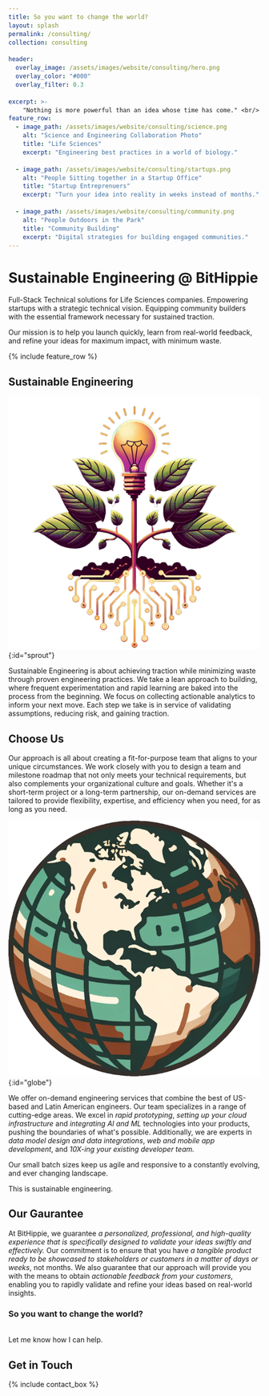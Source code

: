 ```yaml
---
title: So you want to change the world?
layout: splash
permalink: /consulting/
collection: consulting

header:
  overlay_image: /assets/images/website/consulting/hero.png
  overlay_color: "#000"
  overlay_filter: 0.3

excerpt: >-
    "Nothing is more powerful than an idea whose time has come." <br/> - Victor Hugo
feature_row:
  - image_path: /assets/images/website/consulting/science.png
    alt: "Science and Engineering Collaboration Photo"
    title: "Life Sciences"
    excerpt: "Engineering best practices in a world of biology."
  
  - image_path: /assets/images/website/consulting/startups.png
    alt: "People Sitting together in a Startup Office"
    title: "Startup Entreprenuers"
    excerpt: "Turn your idea into reality in weeks instead of months."

  - image_path: /assets/images/website/consulting/community.png
    alt: "People Outdoors in the Park"
    title: "Community Building"
    excerpt: "Digital strategies for building engaged communities."
---
```


# Sustainable Engineering <span class="primary">@</span> BitHippie

Full-Stack Technical solutions for Life Sciences companies. Empowering startups with a strategic technical vision. Equipping community builders with the essential framework necessary for sustained traction. 

Our mission is to help you launch quickly, learn from real-world feedback, and refine your ideas for maximum impact, with minimum waste.

{% include feature_row %}

## Sustainable Engineering

![Globe](/assets/images/website/consulting/sprout.png){:id="sprout"}

<span class="primary">Sustainable Engineering</span> is about achieving traction while minimizing waste through proven engineering practices. We take a lean approach to building, where frequent experimentation and rapid learning are baked into the process from the beginning. We focus on collecting actionable analytics to inform your next move. Each step we take is in service of validating assumptions, reducing risk, and gaining traction.

<div style="clear:both"/>

## Choose Us

Our approach is all about creating a fit-for-purpose team that aligns to your unique circumstances. We work closely with you to design a team and milestone roadmap that not only meets your technical requirements, but also complements your organizational culture and goals. Whether it's a short-term project or a long-term partnership, our on-demand services are tailored to provide flexibility, expertise, and efficiency when you need, for as long as you need. 

![Globe](/assets/images/website/consulting/globe.png){:id="globe"}

We offer on-demand engineering services that combine the best of US-based and Latin American engineers. Our team specializes in a range of cutting-edge areas. We excel in <em>rapid prototyping</em>, <em>setting up your cloud infrastructure</em> and <em>integrating AI and ML</em> technologies into your products, pushing the boundaries of what's possible. Additionally, we are experts in <em>data model design and data integrations</em>, <em>web and mobile app development</em>, and <em>10X-ing your existing developer team.</em>

<div class="clear:both"/>

Our small batch sizes keep us agile and responsive to a constantly evolving, and ever changing landscape. 

This is <span class="primary">sustainable engineering.</span>


## Our Gaurantee

At BitHippie, we guarantee <em>a personalized, professional, and high-quality experience that is specifically designed to validate your ideas swiftly and effectively.</em> Our commitment is to ensure that you have <em>a tangible product ready to be showcased to stakeholders or customers in a matter of days or weeks</em>, not months. We also guarantee that our approach will provide you with the means to obtain <em>actionable feedback from your customers</em>, enabling you to rapidly validate and refine your ideas based on real-world insights.

### So you want to change the world?
<br/>
Let me know how I can help.

## Get in Touch

{% include contact_box %}